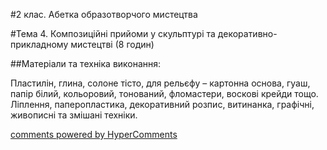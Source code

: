 <div id="hypercomments_widget" class="js-hypercomments-widget invisible"></div>

#2 клас. Абетка образотворчого мистецтва

#Тема 4.  Композиційні прийоми у скульптурі та декоративно-прикладному мистецтві (8 годин)


##Матеріали та техніка виконання:

Пластилін, глина, солоне тісто, для рельєфу – картонна основа, гуаш, папір білий, кольоровий, тонований, фломастери, воскові крейди тощо. Ліплення, паперопластика, декоративний розпис, витинанка, графічні, живописні та змішані техніки.


<div class="js-hypercomments-container">
    <a href="http://hypercomments.com" class="hc-link" title="comments widget">comments powered by HyperComments</a>
</div>